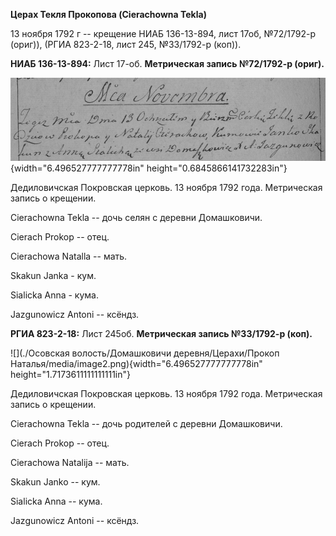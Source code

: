 **Церах Текля Прокопова (Cierachowna Tekla)**

13 ноября 1792 г -- крещение НИАБ 136-13-894, лист 17об, №72/1792-р
(ориг)), (РГИА 823-2-18, лист 245, №33/1792-р (коп)).

**НИАБ 136-13-894:** Лист 17-об. **Метрическая запись №72/1792-р
(ориг).**

![](./media/304965a2b3ad8cdd124b44d95bea1b58d3d9898f.png){width="6.496527777777778in"
height="0.6845866141732283in"}

Дедиловичская Покровская церковь. 13 ноября 1792 года. Метрическая
запись о крещении.

Cierachowna Tekla -- дочь селян с деревни Домашковичи.

Cierach Prokop -- отец.

Cierachowa Natalla -- мать.

Skakun Janka - кум.

Sialicka Anna - кума.

Jazgunowicz Antoni -- ксёндз.

**РГИА 823-2-18:** Лист 245об. **Метрическая запись №33/1792-р (коп).**

![](./Осовская волость/Домашковичи деревня/Церахи/Прокоп Наталья/media/image2.png){width="6.496527777777778in"
height="1.7173611111111111in"}

Дедиловичская Покровская церковь. 13 ноября 1792 года. Метрическая
запись о крещении.

Cierachowna Tekla -- дочь родителей с деревни Домашковичи.

Cierach Prokop -- отец.

Cierachowa Natalija -- мать.

Skakun Janko -- кум.

Sialicka Anna -- кума.

Jazgunowicz Antoni -- ксёндз.
